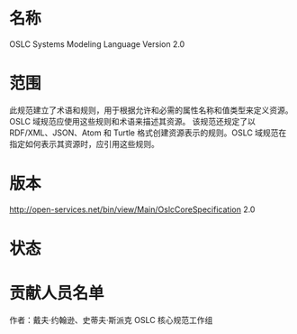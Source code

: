 # 名称

OSLC Systems Modeling Language Version 2.0

# 范围

此规范建立了术语和规则，用于根据允许和必需的属性名称和值类型来定义资源。OSLC 域规范应使用这些规则和术语来描述其资源。
该规范还规定了以 RDF/XML、JSON、Atom 和 Turtle 格式创建资源表示的规则。OSLC 域规范在指定如何表示其资源时，应引用这些规则。

# 版本

http://open-services.net/bin/view/Main/OslcCoreSpecification          2.0

# 状态

# 贡献人员名单

作者：戴夫·约翰逊、史蒂夫·斯派克
OSLC 核心规范工作组